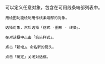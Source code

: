 可以定义任意对象，包含在可用线条端部列表中。

    用绘图功能绘制用作线条端部的对象。

    选择对象，然后选择「格式 -图形 - 线条」。

    在对话框中点击「箭头样式」。

    点击「新增」。命名新的箭头。

    点击「确定」关闭对话框。
